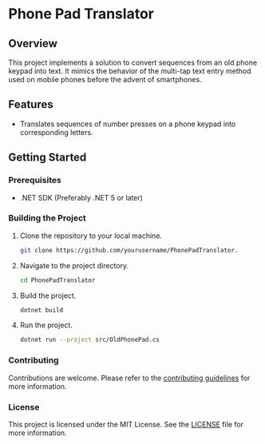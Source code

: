 # Phone Pad Translator

## Overview

This project implements a solution to convert sequences from an old phone keypad into text. It mimics the behavior of the multi-tap text entry method used on mobile phones before the advent of smartphones.

## Features

- Translates sequences of number presses on a phone keypad into corresponding letters.

## Getting Started

### Prerequisites

- .NET SDK (Preferably .NET 5 or later)

### Building the Project

1. Clone the repository to your local machine.
   ```bash
   git clone https://github.com/yourusername/PhonePadTranslator.
   ```
2. Navigate to the project directory.
   ```bash
   cd PhonePadTranslator
   ```
3. Build the project.
   ```bash
   dotnet build
   ```
4. Run the project.
   ```bash
   dotnet run --project src/OldPhonePad.cs
   ```

### Contributing

Contributions are welcome. Please refer to the [contributing guidelines](CONTRIBUTING.md) for more information.

### License

This project is licensed under the MIT License. See the [LICENSE](LICENSE) file for more information.
